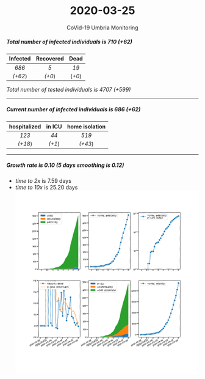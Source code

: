 <div align='center'>

# 2020-03-25
CoVid-19 Umbria Monitoring
</div>

##### Total number of infected individuals is 710 (+62)
Infected | Recovered | Dead
:---: | :---: | :---:
*686* | *5* | *19*
*(+62*) | *(+0*) | (*+0*)

*Total number of tested individuals is 4707 (+599)*
***
##### Current number of infected individuals is 686 (+62)
hospitalized | in ICU | home isolation
:---: | :---: | :---:
*123* |*44* |*519*
*(+18*) |*(+1*) |*(+43*)
***
##### Growth rate is 0.10 (5 days smoothing is 0.12)
- *time to 2x* is 7.59 days
- *time to 10x* is 25.20 days
![stats][stats]

[stats]: stats_Umbria.png
